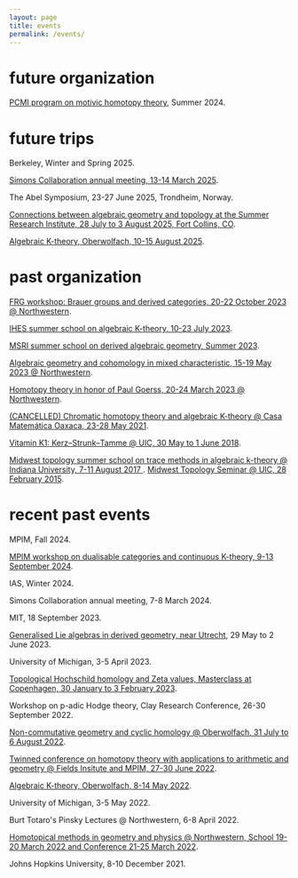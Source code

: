 ```yaml
---
layout: page
title: events
permalink: /events/
---
```


<h1>future organization</h1>

[PCMI program on motivic homotopy theory](https://www.ias.edu/pcmi/pcmi-2024-research-program), Summer 2024.

<h1>future trips</h1>


Berkeley, Winter and Spring 2025.

<a
href="https://www.simonsfoundation.org/event/simons-collaboration-on-perfection-in-algebra-geometry-and-topology-annual-meeting-2025/">
Simons Collaboration annual meeting, 13-14 March 2025</a>.

The Abel Symposium, 23-27 June 2025, Trondheim, Norway.


<a
href="https://sites.google.com/view/2025summerinstitute/home/week-3-july-28-aug-1">Connections
between algebraic geometry and topology at the Summer Research Institute, 28
July to 3 August 2025, Fort Collins, CO</a>.


<a href="https://www.mfo.de/occasion/2533/www_view">Algebraic K-theory,
Oberwolfach, 10-15 August 2025</a>.



<h1>past organization</h1>

<a href="../workshops/202303-frg.html">FRG workshop: Brauer groups and derived categories,
    20-22 October 2023 @ Northwestern</a>.


<a href="https://indico.math.cnrs.fr/event/8837/">IHES summer school on algebraic K-theory, 10-23 July 2023</a>.

<a href="https://www.msri.org/summer_schools/992">MSRI summer school on derived algebraic geometry, Summer 2023</a>.

<a href="../workshops/202302-bhatt.html">Algebraic geometry and cohomology in mixed characteristic,
    15-19 May 2023 @ Northwestern</a>.

<a href="../workshops/202301-goerss.html">Homotopy theory in honor of Paul Goerss, 20-24 March 2023 @
Northwestern</a>.

<a href="https://www.birs.ca/events/2021/5-day-workshops/21w5174">(CANCELLED)
Chromatic homotopy theory and algebraic K-theory @ Casa
Matemática Oaxaca, 23-28 May 2021</a>.

<a href="https://math.northwestern.edu/~antieau/vk1.html">Vitamin K1:
Kerz–Strunk–Tamme @ UIC, 30 May to 1 June 2018</a>.

<a href="https://math.northwestern.edu/~antieau/mtss-2017.html">
Midwest topology summer school on trace methods in algebraic k-theory @ Indiana University, 7-11 August 2017
</a>.

<a href="https://math.northwestern.edu/~antieau/mts-w2015.html">
Midwest Topology Seminar @ UIC, 28 February 2015</a>.





<h1>recent past events</h1>

MPIM, Fall 2024.

<a href="https://www.mpim-bonn.mpg.de/dualcat2024">MPIM workshop on dualisable categories and continuous K-theory, 9-13 September 2024</a>.

IAS, Winter 2024.

Simons Collaboration annual meeting, 7-8 March 2024.

MIT, 18 September 2023.

<a href="https://derivedutrecht2023.github.io/workshop/">Generalised Lie algebras in derived geometry, near Utrecht</a>, 29 May to 2 June 2023.

University of Michigan, 3-5 April 2023.

<a href="https://www.math.ku.dk/english/calendar/events/zeta-values">Topological Hochschild homology and Zeta values, Masterclass at Copenhagen, 30 January to 3 February
2023</a>.

Workshop on p-adic Hodge theory, Clay Research Conference, 26-30 September 2022.

<a href="https://www.mfo.de/occasion/2231/www_view">Non-commutative geometry
and cyclic homology @ Oberwolfach, 31 July to 6 August 2022</a>.

<a href="https://www.mpim-bonn.mpg.de/node/10868">Twinned conference on
homotopy theory with applications to arithmetic and geometry @ Fields Insitute
and MPIM, 27-30 June 2022</a>.

<a href="https://www.mfo.de/occasion/2219/www_view">Algebraic K-theory,
Oberwolfach, 8-14 May 2022</a>.

University of Michigan, 3-5 May 2022.

Burt Totaro's Pinsky Lectures @ Northwestern, 6-8 April 2022.

<a href="https://sites.northwestern.edu/hmgp/">Homotopical methods in geometry and physics @ Northwestern, School 19-20 March
2022 and Conference 21-25 March 2022</a>.

Johns Hopkins University, 8-10 December 2021.
